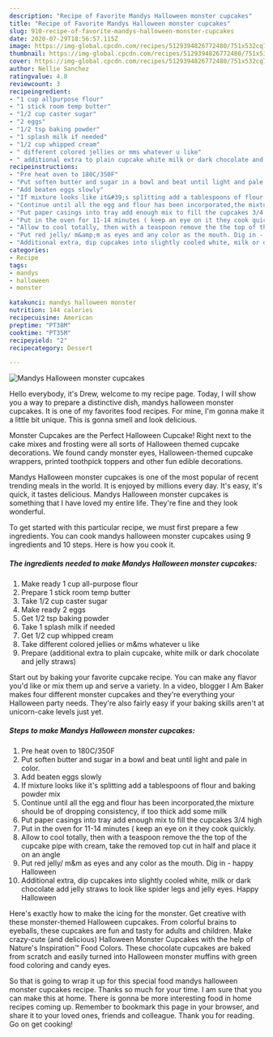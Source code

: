 ```yaml
---
description: "Recipe of Favorite Mandys Halloween monster cupcakes"
title: "Recipe of Favorite Mandys Halloween monster cupcakes"
slug: 910-recipe-of-favorite-mandys-halloween-monster-cupcakes
date: 2020-07-29T18:56:57.115Z
image: https://img-global.cpcdn.com/recipes/5129394826772480/751x532cq70/mandys-halloween-monster-cupcakes-recipe-main-photo.jpg
thumbnail: https://img-global.cpcdn.com/recipes/5129394826772480/751x532cq70/mandys-halloween-monster-cupcakes-recipe-main-photo.jpg
cover: https://img-global.cpcdn.com/recipes/5129394826772480/751x532cq70/mandys-halloween-monster-cupcakes-recipe-main-photo.jpg
author: Nellie Sanchez
ratingvalue: 4.8
reviewcount: 3
recipeingredient:
- "1 cup allpurpose flour"
- "1 stick room temp butter"
- "1/2 cup caster sugar"
- "2 eggs"
- "1/2 tsp baking powder"
- "1 splash milk if needed"
- "1/2 cup whipped cream"
- " different colored jellies or mms whatever u like"
- " additional extra to plain cupcake white milk or dark chocolate and jelly straws"
recipeinstructions:
- "Pre heat oven to 180C/350F"
- "Put soften butter and sugar in a bowl and beat until light and pale in color."
- "Add beaten eggs slowly"
- "If mixture looks like it&#39;s splitting add a tablespoons of flour and baking powder mix"
- "Continue until all the egg and flour has been incorporated,the mixture should be of dropping consistency, if too thick add some milk"
- "Put paper casings into tray add enough mix to fill the cupcakes 3/4 high"
- "Put in the oven for 11-14 minutes ( keep an eye on it they cook quickly."
- "Allow to cool totally, then with a teaspoon remove the the top of the cupcake pipe with cream, take the removed top cut in half and place it on an angle"
- "Put red jelly/ m&amp;m as eyes and any color as the mouth. Dig in - happy Halloween"
- "Additional extra, dip cupcakes into slightly cooled white, milk or dark chocolate add jelly straws to look like spider legs and jelly eyes. Happy Halloween"
categories:
- Recipe
tags:
- mandys
- halloween
- monster

katakunci: mandys halloween monster 
nutrition: 144 calories
recipecuisine: American
preptime: "PT38M"
cooktime: "PT35M"
recipeyield: "2"
recipecategory: Dessert

---
```



![Mandys Halloween monster cupcakes](https://img-global.cpcdn.com/recipes/5129394826772480/751x532cq70/mandys-halloween-monster-cupcakes-recipe-main-photo.jpg)

Hello everybody, it's Drew, welcome to my recipe page. Today, I will show you a way to prepare a distinctive dish, mandys halloween monster cupcakes. It is one of my favorites food recipes. For mine, I'm gonna make it a little bit unique. This is gonna smell and look delicious.

Monster Cupcakes are the Perfect Halloween Cupcake! Right next to the cake mixes and frosting were all sorts of Halloween themed cupcake decorations. We found candy monster eyes, Halloween-themed cupcake wrappers, printed toothpick toppers and other fun edible decorations.

Mandys Halloween monster cupcakes is one of the most popular of recent trending meals in the world. It is enjoyed by millions every day. It's easy, it's quick, it tastes delicious. Mandys Halloween monster cupcakes is something that I have loved my entire life. They're fine and they look wonderful.


To get started with this particular recipe, we must first prepare a few ingredients. You can cook mandys halloween monster cupcakes using 9 ingredients and 10 steps. Here is how you cook it.

<!--inarticleads1-->

##### The ingredients needed to make Mandys Halloween monster cupcakes:

1. Make ready 1 cup all-purpose flour
1. Prepare 1 stick room temp butter
1. Take 1/2 cup caster sugar
1. Make ready 2 eggs
1. Get 1/2 tsp baking powder
1. Take 1 splash milk if needed
1. Get 1/2 cup whipped cream
1. Take  different colored jellies or m&amp;ms whatever u like
1. Prepare  (additional extra to plain cupcake, white milk or dark chocolate and jelly straws)


Start out by baking your favorite cupcake recipe. You can make any flavor you&#39;d like or mix them up and serve a variety. In a video, blogger I Am Baker makes four different monster cupcakes and they&#39;re everything your Halloween party needs. They&#39;re also fairly easy if your baking skills aren&#39;t at unicorn-cake levels just yet. 

<!--inarticleads2-->

##### Steps to make Mandys Halloween monster cupcakes:

1. Pre heat oven to 180C/350F
1. Put soften butter and sugar in a bowl and beat until light and pale in color.
1. Add beaten eggs slowly
1. If mixture looks like it&#39;s splitting add a tablespoons of flour and baking powder mix
1. Continue until all the egg and flour has been incorporated,the mixture should be of dropping consistency, if too thick add some milk
1. Put paper casings into tray add enough mix to fill the cupcakes 3/4 high
1. Put in the oven for 11-14 minutes ( keep an eye on it they cook quickly.
1. Allow to cool totally, then with a teaspoon remove the the top of the cupcake pipe with cream, take the removed top cut in half and place it on an angle
1. Put red jelly/ m&amp;m as eyes and any color as the mouth. Dig in - happy Halloween
1. Additional extra, dip cupcakes into slightly cooled white, milk or dark chocolate add jelly straws to look like spider legs and jelly eyes. Happy Halloween


Here&#39;s exactly how to make the icing for the monster. Get creative with these monster-themed Halloween cupcakes. From colorful brains to eyeballs, these cupcakes are fun and tasty for adults and children. Make crazy-cute (and delicious) Halloween Monster Cupcakes with the help of Nature&#39;s Inspiration™ Food Colors. These chocolate cupcakes are baked from scratch and easily turned into Halloween monster muffins with green food coloring and candy eyes. 

So that is going to wrap it up for this special food mandys halloween monster cupcakes recipe. Thanks so much for your time. I am sure that you can make this at home. There is gonna be more interesting food in home recipes coming up. Remember to bookmark this page in your browser, and share it to your loved ones, friends and colleague. Thank you for reading. Go on get cooking!

